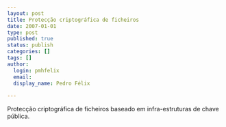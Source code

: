 ```yaml
---
layout: post
title: Protecção criptográfica de ficheiros
date: 2007-01-01
type: post
published: true
status: publish
categories: []
tags: []
author:
  login: pmhfelix
  email: 
  display_name: Pedro Félix
  
---
```


Protecção criptográfica de ficheiros baseado em infra-estruturas de chave pública.